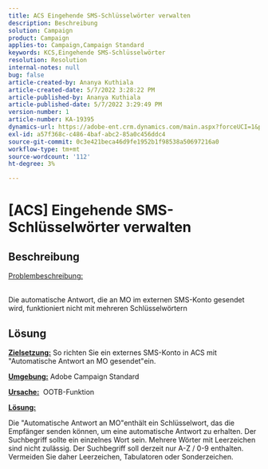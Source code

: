 ```yaml
---
title: ACS Eingehende SMS-Schlüsselwörter verwalten
description: Beschreibung
solution: Campaign
product: Campaign
applies-to: Campaign,Campaign Standard
keywords: KCS,Eingehende SMS-Schlüsselwörter
resolution: Resolution
internal-notes: null
bug: false
article-created-by: Ananya Kuthiala
article-created-date: 5/7/2022 3:28:22 PM
article-published-by: Ananya Kuthiala
article-published-date: 5/7/2022 3:29:49 PM
version-number: 1
article-number: KA-19395
dynamics-url: https://adobe-ent.crm.dynamics.com/main.aspx?forceUCI=1&pagetype=entityrecord&etn=knowledgearticle&id=db744753-1ace-ec11-a7b5-0022480a8e40
exl-id: a57f368c-c486-4baf-abc2-85a0c456ddc4
source-git-commit: 0c3e421beca46d9fe1952b1f98538a50697216a0
workflow-type: tm+mt
source-wordcount: '112'
ht-degree: 3%

---
```


# [ACS] Eingehende SMS-Schlüsselwörter verwalten

## Beschreibung

<u>Problembeschreibung:</u>

<br>Die automatische Antwort, die an MO im externen SMS-Konto gesendet wird, funktioniert nicht mit mehreren Schlüsselwörtern

## Lösung


<b><u>Zielsetzung:</u></b> So richten Sie ein externes SMS-Konto in ACS mit &quot;Automatische Antwort an MO gesendet&quot;ein.

<b><u>Umgebung:</u></b> Adobe Campaign Standard

<b><u>Ursache:</u></b>  OOTB-Funktion

<b><u>Lösung:</u></b>

Die &quot;Automatische Antwort an MO&quot;enthält ein Schlüsselwort, das die Empfänger senden können, um eine automatische Antwort zu erhalten. Der Suchbegriff sollte ein einzelnes Wort sein. Mehrere Wörter mit Leerzeichen sind nicht zulässig. Der Suchbegriff soll derzeit nur A-Z / 0-9 enthalten. Vermeiden Sie daher Leerzeichen, Tabulatoren oder Sonderzeichen.
